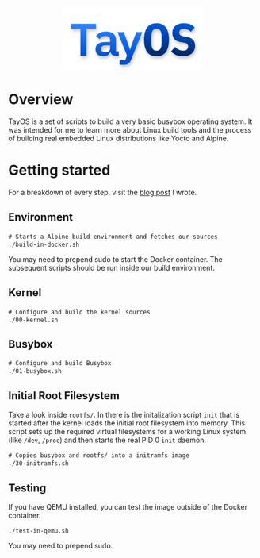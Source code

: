 
<div align="center">
    <img src="images/logo.png" width="280" />
</div>

# Overview

TayOS is a set of scripts to build a very basic busybox operating system. It was intended for me to
learn more about Linux build tools and the process of building real embedded Linux distributions 
like Yocto and Alpine. 

# Getting started

For a breakdown of every step, visit the [blog post](https://makerforce.io/make-your-own-linux/) I wrote.

## Environment

```
# Starts a Alpine build environment and fetches our sources
./build-in-docker.sh
```

You may need to prepend sudo to start the Docker container. The subsequent scripts should be run
inside our build environment.

## Kernel

```
# Configure and build the kernel sources
./00-kernel.sh
```

## Busybox

```
# Configure and build Busybox
./01-busybox.sh
```

## Initial Root Filesystem

Take a look inside `rootfs/`. In there is the initalization script `init` that is started after the
kernel loads the initial root filesystem into memory. This script sets up the required virtual 
filesystems for a working Linux system (like `/dev`, `/proc`) and then starts the real PID 0 `init`
daemon. 

```
# Copies busybox and rootfs/ into a initramfs image
./30-initramfs.sh
```

## Testing

If you have QEMU installed, you can test the image outside of the Docker container.

```
./test-in-qemu.sh
```

You may need to prepend sudo.


